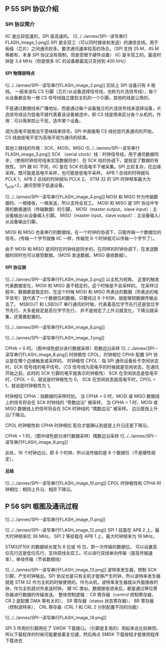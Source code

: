 
## P 55 SPI 协议介绍

### SPI 协议简介

IIC 是比较低速的，SPI 是高速的。
![[../../annex/SPI--读写串行FLASH_image_1.png]]
SPI 是全双工（可以同时接收和发送）的通信总线。用于板级（芯片）之间通讯较多。要求通讯速率较高的场合。（SPI 支持 25 M，45 M 等都有，本身 SPI 协议没有限制，但是受限于硬件设备）
IIC 是半双工的。最高时钟是 3.4 MHz（但是很多 IIC 的设备都最高只支持到 400 kHz）

#### SPI 物理层特点

![[../../annex/SPI--读写串行FLASH_image_2.png]]
实际上 SPI 设备只有 4 根线。
一般来说叫 CS 引脚（芯片/从设备选择信号线，也称为片选信号线），每个从设备都会有一根 CS 信号线独立接到主机的一个引脚。其他的线是公用的。

不是通过数据线来广播地址，而是通过每个设备独立的片选信号线来选择设备，片选信号线设为低电平就代表着该设备被选中，即 CS 线是用来区分各个从机的。作用：可以用来防止干扰，选中某个设备。

调为高电平就相当于意味结束信号。SPI 中直接用 CS 线拉低代表通讯的开始，CS 线由低电平变为高电平视为通讯的结束。


其他三根线的作用：SCK、MOSI、MISO
![[../../annex/SPI--读写串行FLASH_image_3.png]]
SCK （serial clock）线：时钟信号线，用于通讯数据同步。（使用时钟信号线来实现数据同步）
在 SCK 线的协调下，就规定了数据的有效性。
SPI 跟 IIC 不同，IIC 是在 SCK 的高电平下被采集。SPI 比较复杂，在边缘采样。既可能是高电平采样，也可能是低电平采样。
APB 1 总线的时钟就叫 PCLK 1，APB 2 总线的时钟就叫 PCLK 2。
STM 32 的 SPI 时钟频率最大为 f<sub>pclk</sub>÷2，通讯受限于低速设备。


![[../../annex/SPI--读写串行FLASH_image_4.png]]
MOSI 和 MISO 作为传输数据的。一根接收，一根发送，所以支持全双工。
MOSI 和 MISO 是 SPI 协议中专用的数据通讯（传输数据）的引脚。
MOSI（master output，slave input）：主设备输出/从设备输入引脚。
MISO（master input，slave output）：主设备输入/从设备输出引脚。

MOSI 和 MISO 也是串行的数据线。在一个时钟的协调下，只能传输一个数据位的信号。（传输一个字节就像 IIC 一样，传输完 8 个时钟就可以传输一个字节了）。

由于 MOSI 和 MISO 是同时在时钟线是同步的，在同样的时钟协调下，在发送数据的同时也可以接受数据，（MOSI 发送数据，MISO 接收数据）。


#### SPI 协议层

![[../../annex/SPI--读写串行FLASH_image_5.png]]
以主机为视角。
这里的触发代表数据变化，MOSI 和 MISO 是不稳定的，这个时候是不会采样的。
在采样过程中，数据都是稳定的，在这个时候 MOSI 和 MISO 所表达的数据（所表达的电平信号）就代表了一个数据位的数据。只要经过 8 个时钟，就能够把数据传输出去了。
MSBOUT 和 LSBOUT 串行通讯的时候，代表着高位字节先行还是低位字节先行。大多是规定是高位字节先行。
并不是规定了上升沿就变化，下降沿就采集，还需要配置的。

![[../../annex/SPI--读写串行FLASH_image_6.png]]

![[../../annex/SPI--读写串行FLASH_image_7.png]]

CPHA = 0 时。（图中绿色部分进行数据采样）奇数边沿采样
![[../../annex/SPI--读写串行FLASH_image_8.png]]
时钟极性 CPOL、时钟相位 CPHA 配置 SPI 协议是在哪个边缘触发或采样的。
时钟极性 CPOL：指 SPI 通讯设备处于空闲状态时，SCK 信号线的电平信号。（CS 信号线为高电平的时候就是空闲状态，在通讯开始之前，此时的 SCK 引脚的电平就表示时钟极性）
SCK 在空闲状态是低电平时，CPOL = 0，就说是时钟极性为 0。
SCK 在空闲状态是高电平时，CPOL = 1，就说是时钟极性为 1。

时钟相位 CPHA：指数据的采样时刻。
当 CPHA = 0 时，MOSI 或 MISO 数据线上的信号将会在 SCK 时钟线的 “奇数边沿” 被采样。
当 CPHA = 1 时，MOSI 或 MISO 数据线上的信号将会在 SCK 时钟线的 “偶数边沿” 被采样。
边沿是指上升沿/下降沿。

CPOL 时钟极性和 CPHA 时钟相位 配合才能确认到底是上升沿还是下降沿。

CPHA = 1 时。（图中绿色部分进行数据采样）偶数边沿采样
![[../../annex/SPI--读写串行FLASH_image_9.png]]

此处，16 个时钟边沿，即 8 个时钟，所以说传输的是 8 个数据位（不是硬性规定）。

#### 总结
![[../../annex/SPI--读写串行FLASH_image_10.png]]
CPOL 时钟极性和 CPHA 时钟相位：相同上升沿、相异下降沿。



## P 56 SPI 框图及通讯过程

![[../../annex/SPI--读写串行FLASH_image_11.png]]

![[../../annex/SPI--读写串行FLASH_image_12.png]]
SPI 1 挂载在 APB 2 上，最大时钟频率位 36 MHz。
SPI 2 等挂载在 APB 1 上，最大时钟频率为 18 MHz。

STM32F10X 的数据帧长度为 8 位或 16 位，即一次传输的数据位。
可以设置高位先行还是低位先行，支持双线全双工。可以进行双线单向传输（提高传输速率），单线传输（节省数据线）

![[../../annex/SPI--读写串行FLASH_image_13.png]]
波特率发生器，控制 SCK 引脚，产生时钟输出。SPI 协议也是只有主机才能够产生时钟，所以波特率发生器就是 STM 32 作为主机的时候使用的。作为从机，波特率发生器就从外面接收时钟，作为主机就对外发送时钟。
跟 IIC 类似，数据接收进来后，都是通过移位寄存器进行数据的传输发送。
整体控制逻辑：
CR 寄存器（control 控制寄存器，CR 2 是配置 DMA 等有关的），
SR 寄存器（status 状态寄存器），
BR 寄存器（控制波特率），
CRL 寄存器（CRL 1 和 CRL 2 分别配置不同的功能）.

![[../../annex/SPI--读写串行FLASH_image_14.png]]

SPI 3 所用的引脚用在了 SWDK 下载接口。（引脚是复用的）用起来会比较麻烦。所以下载程序的时候可能要按着复位键，然后再点 SMDK 下载按钮才能够把程序下载进去








































































































